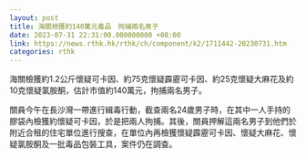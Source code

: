 ```yaml
---
layout: post
title: 海關檢獲約140萬元毒品　拘捕兩名男子
date: 2023-07-31 22:31:00.000000000 +08:00
link: https://news.rthk.hk/rthk/ch/component/k2/1711442-20230731.htm
categories: rthk
---
```


海關檢獲約1.2公斤懷疑可卡因、約75克懷疑霹靂可卡因、約25克懷疑大麻花及約10克懷疑氯胺酮，估計市值約140萬元，拘捕兩名男子。

關員今午在長沙灣一帶進行緝毒行動，截查兩名24歲男子時，在其中一人手持的膠袋內檢獲約懷疑可卡因，於是把兩人拘捕。其後，關員押解這兩名男子到他們於附近合租的住宅單位進行搜查，在單位內再檢獲懷疑霹靂可卡因、懷疑大麻花、懷疑氯胺酮及一批毒品包裝工具，案件仍在調查。

